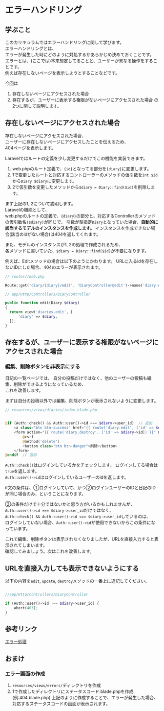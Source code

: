 # エラーハンドリング

## 学ぶこと
このカリキュラムではエラーハンドリングに関して学びます。  
エラーハンドリングとは、  
エラーが発生した時にどのように対処するかあらかじめ決めておくことです。  
エラーとは、(ここでは)本来想定してることと、ユーザーが異なる操作をすることです。  
例えば存在しないページを表示しようとすることなどです。  

今回は
1. 存在しないページにアクセスされた場合
2. 存在するが、ユーザーに表示する権限がないページにアクセスされた場合
の2つに関して説明します。  


## 存在しないページにアクセスされた場合
存在しないページにアクセスされた場合、  
ユーザーに存在しないページにアクセスしたことを伝えるため、  
404ページを表示します。  

Laravelではルートの定義を少し変更するだけでこの機能を実装できます。  

1. web.phpのルート定義で、`{id}`となってる部分を`{diary}`に変更します。  
2. 1で変更したルートと対応するコントローラーのメソッドの仮引数を`int $id`から`Diary $diary`に変更します。  
3. 2で仮引数を変更したメソッドから`$diary = Diary::find($id)`を削除します。  

まず上記の1, 2について説明します。  
Laravelの機能として、  
web.phpのルートの定義で、`{diary}`の部分と、対応するControllerのメソッドの仮引数名`($diary)`が同じで、
引数が型指定`Diary`となっていた場合、**自動的に該当するモデルのインスタンスを作成します。**
インスタンスを作成できない場合(該当のidがない場合)は404を返してくれます。  

また、モデルのインスタンスが1, 2の処理で作成されるため、  
各メソッドに書いていた、`$diary = Diary::find($id)`が不要になります。


例えば、Editメソッドの場合は以下のようにかわります。 
URLに入るidを存在しないIDにした場合、404のエラーが表示されます。   

```php
// routes//web.php

Route::get('diary/{diary}/edit', 'DiaryController@edit')->name('diary.edit')

```

```php
// app/Http/Controllers/DiaryController

public function edit(Diary $diary)
{
  return view('diaries.edit', [
      'diary' => $diary,
  ]);
}

```


## 存在するが、ユーザーに表示する権限がないページにアクセスされた場合

### 編集、削除ボタンを非表示にする

日記の一覧ページでは、
自分の投稿だけではなく、他のユーザーの投稿も編集、削除ができるようになっているため、  
これを改善します。  

まずは自分の投稿以外では編集、削除ボタンが表示されないように変更します。  

```php
// resources/views/diaries/index.blade.php


@if (Auth::check() && Auth::user()->id === $diary->user_id)  // 追加
    <a class="btn btn-success" href="{{ route('diary.edit', ['id' => $diary->id]) }}">編集</a>
    <form action="{{ route('diary.destroy', ['id' => $diary->id]) }}" method="post" class="d-inline">
        @csrf
        @method('delete')
        <button class="btn btn-danger">削除</button>
    </form>
@endif  // 追加

```
`Auth::check()`はログインしているかをチェックします。 ログインしてる場合は`true`を返します。  
`Auth::user()->id`はログインしているユーザーのidを返します。  

if文の条件は、①ログインしていて、かつ②ログインユーザーのIDと日記のIDが同じ場合のみ、ということになります。  

②の条件だけで十分ではないかと思う方がいるかもしれませんが、  
`Auth::user()->id === $diary->user_id`だけではなく、  
`Auth::check() && Auth::user()->id === $diary->user_id`しているのは、  
ログインしていない場合、`Auth::user()->id`が使用できないからこの条件になっています。  

これで編集、削除ボタンは表示されなくなりましたが、URLを直接入力すると表示されてしまいます。  
確認してみましょう。次はこれを改善します。  

## URLを直接入力しても表示できないようにする

以下の内容を`edit`, `update`, `destroy`メソッドの一番上に追記してください。  

```php

//app/Http/Controllers/DiaryController

if (Auth::user()->id !== $diary->user_id) {
    abort(403);
} 

```

## 参考リンク
[エラー処理](https://readouble.com/laravel/5.7/ja/errors.html)

## おまけ

### エラー画面の作成
1. `resources/views/errors/`ディレクトリを作成
2. 1で作成したディレクトリにステータスコード.blade.phpを作成(例:404.blade.php)
上記のように作成することで、エラーが発生した場合、対応するステータスコードの画面が表示されます。  
